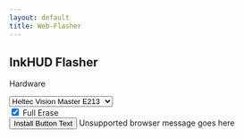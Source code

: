 ```yaml
---
layout: default
title: Web-Flasher
---
```


<!-- Load the esp-web-tools script -->
<script type="module" src="./esp-web-tools/install-button.js?module"></script>

<!-- Script to configure esp-web-tools to match our selection -->
<script type="text/javascript" src="./configure-flasher.js"></script>

<!-- Custom styling for this page -->
<link rel="stylesheet" href="./style.css">
<div class="flasher-container">
  <h2 class="flasher-title">InkHUD Flasher</h2>

  <label for="hardwareMenu" class="flasher-label">Hardware</label>
  <div class="dropdown-container">
    <select id="hardwareMenu">
      <option value="Vision_Master_E213">Heltec Vision Master E213</option>
      <option value="Vision_Master_E290">Heltec Vision Master E290</option>
      <option value="Wireless_Paper_V1_1">Heltec Wireless Paper V1.1</option>
    </select>
  </div>

  <div class="checkbox-container">
    <input id="eraseCheckbox" type="checkbox" checked="true" />
    <label for="eraseCheckbox" class="flasher-label">Full Erase</label>
  </div>

  <esp-web-install-button id="espWebTools" showLog="true">
    <button slot="activate" id="installButton" onclick="updateFlasherConfig()">Install Button Text</button>
    <span slot="unsupported" id="unsupportedText">Unsupported browser message goes here</span>
  </esp-web-install-button>
</div>
